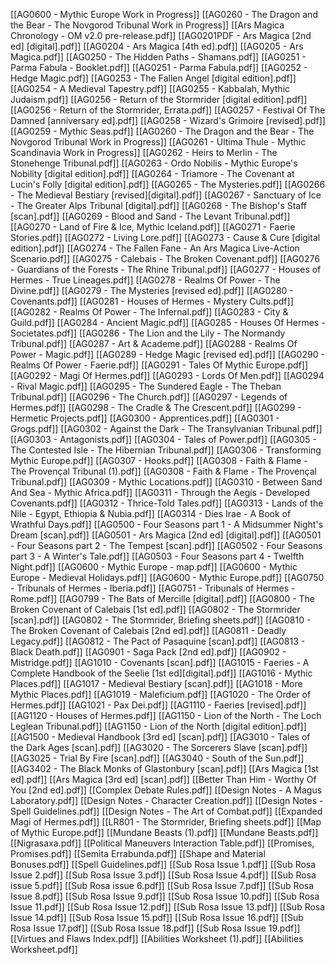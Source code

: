 [[AG0600 - Mythic Europe Work in Progress]]
[[AG0260 - The Dragon and the Bear - The Novgorod Tribunal Work in Progress]]
[[Ars Magica Chronology - OM v2.0 pre-release.pdf]]
[[AG0201PDF - Ars Magica [2nd ed] [digital].pdf]]
[[AG0204 - Ars Magica [4th ed].pdf]]
[[AG0205 - Ars Magica.pdf]]
[[AG0250 - The Hidden Paths - Shamans.pdf]]
[[AG0251 - Parma Fabula - Booklet.pdf]]
[[AG0251 - Parma Fabula.pdf]]
[[AG0252 - Hedge Magic.pdf]]
[[AG0253 - The Fallen Angel [digital edition].pdf]]
[[AG0254 - A Medieval Tapestry.pdf]]
[[AG0255 - Kabbalah, Mythic Judaism.pdf]]
[[AG0256 - Return of the Stormrider [digital edition].pdf]]
[[AG0256 - Return of the Stormrider, Errata.pdf]]
[[AG0257 - Festival Of The Damned [anniversary ed].pdf]]
[[AG0258 - Wizard's Grimoire [revised].pdf]]
[[AG0259 - Mythic Seas.pdf]]
[[AG0260 - The Dragon and the Bear - The Novgorod Tribunal Work in Progress]]
[[AG0261 - Ultima Thule - Mythic Scandinavia Work in Progress]]
[[AG0262 - Heirs to Merlin - The Stonehenge Tribunal.pdf]]
[[AG0263 - Ordo Nobilis - Mythic Europe's Nobility [digital edition].pdf]]
[[AG0264 - Triamore - The Covenant at Lucin's Folly [digital edition].pdf]]
[[AG0265 - The Mysteries.pdf]]
[[AG0266 - The Medieval Bestiary [revised][digital].pdf]]
[[AG0267 - Sanctuary of Ice - The Greater Alps Tribunal [digital].pdf]]
[[AG0268 - The Bishop's Staff [scan].pdf]]
[[AG0269 - Blood and Sand - The Levant Tribunal.pdf]]
[[AG0270 - Land of Fire & Ice, Mythic Iceland.pdf]]
[[AG0271 - Faerie Stories.pdf]]
[[AG0272 - Living Lore.pdf]]
[[AG0273 - Cause & Cure [digital edition].pdf]]
[[AG0274 - The Fallen Fane - An Ars Magica Live-Action Scenario.pdf]]
[[AG0275 - Calebais - The Broken Covenant.pdf]]
[[AG0276 - Guardians of the Forests - The Rhine Tribunal.pdf]]
[[AG0277 - Houses of Hermes - True Lineages.pdf]]
[[AG0278 - Realms Of Power - The Divine.pdf]]
[[AG0279 - The Mysteries [revised ed].pdf]]
[[AG0280 - Covenants.pdf]]
[[AG0281 - Houses of Hermes - Mystery Cults.pdf]]
[[AG0282 - Realms Of Power - The Infernal.pdf]]
[[AG0283 - City & Guild.pdf]]
[[AG0284 - Ancient Magic.pdf]]
[[AG0285 - Houses Of Hermes - Societates.pdf]]
[[AG0286 - The Lion and the Lily - The Normandy Tribunal.pdf]]
[[AG0287 - Art & Academe.pdf]]
[[AG0288 - Realms Of Power - Magic.pdf]]
[[AG0289 - Hedge Magic [revised ed].pdf]]
[[AG0290 - Realms Of Power - Faerie.pdf]]
[[AG0291 - Tales Of Mythic Europe.pdf]]
[[AG0292 - Magi Of Hermes.pdf]]
[[AG0293 - Lords Of Men.pdf]]
[[AG0294 - Rival Magic.pdf]]
[[AG0295 - The Sundered Eagle - The Theban Tribunal.pdf]]
[[AG0296 - The Church.pdf]]
[[AG0297 - Legends of Hermes.pdf]]
[[AG0298 - The Cradle & The Crescent.pdf]]
[[AG0299 - Hermetic Projects.pdf]]
[[AG0300 - Apprentices.pdf]]
[[AG0301 - Grogs.pdf]]
[[AG0302 - Against the Dark - The Transylvanian Tribunal.pdf]]
[[AG0303 - Antagonists.pdf]]
[[AG0304 - Tales of Power.pdf]]
[[AG0305 - The Contested Isle - The Hibernian Tribunal.pdf]]
[[AG0306 - Transforming Mythic Europe.pdf]]
[[AG0307 - Hooks.pdf]]
[[AG0308 - Faith & Flame - The Provençal Tribunal (1).pdf]]
[[AG0308 - Faith & Flame - The Provençal Tribunal.pdf]]
[[AG0309 - Mythic Locations.pdf]]
[[AG0310 - Between Sand And Sea - Mythic Africa.pdf]]
[[AG0311 - Through the Aegis - Developed Covenants.pdf]]
[[AG0312 - Thrice-Told Tales.pdf]]
[[AG0313 - Lands of the Nile - Egypt, Ethiopia & Nubia.pdf]]
[[AG0314 - Dies Irae - A Book of Wrathful Days.pdf]]
[[AG0500 - Four Seasons part 1 - A Midsummer Night's Dream [scan].pdf]]
[[AG0501 - Ars Magica [2nd ed] [digital].pdf]]
[[AG0501 - Four Seasons part 2 - The Tempest [scan].pdf]]
[[AG0502 - Four Seasons part 3 - A Winter's Tale.pdf]]
[[AG0503 - Four Seasons part 4 - Twelfth Night.pdf]]
[[AG0600 - Mythic Europe - map.pdf]]
[[AG0600 - Mythic Europe - Medieval Holidays.pdf]]
[[AG0600 - Mythic Europe.pdf]]
[[AG0750 - Tribunals of Hermes - Iberia.pdf]]
[[AG0751 - Tribunals of Hermes - Rome.pdf]]
[[AG0799 - The Bats of Mercille [digital].pdf]]
[[AG0800 - The Broken Covenant of Calebais [1st ed].pdf]]
[[AG0802 - The Stormrider [scan].pdf]]
[[AG0802 - The Stormrider, Briefing sheets.pdf]]
[[AG0810 - The Broken Covenant of Calebais [2nd ed].pdf]]
[[AG0811 - Deadly Legacy.pdf]]
[[AG0812 - The Pact of Pasaquine [scan].pdf]]
[[AG0813 - Black Death.pdf]]
[[AG0901 - Saga Pack [2nd ed].pdf]]
[[AG0902 - Mistridge.pdf]]
[[AG1010 - Covenants [scan].pdf]]
[[AG1015 - Faeries - A Complete Handbook of the Seelie [1st ed][digital].pdf]]
[[AG1016 - Mythic Places.pdf]]
[[AG1017 - Medieval Bestiary [scan].pdf]]
[[AG1018 - More Mythic Places.pdf]]
[[AG1019 - Maleficium.pdf]]
[[AG1020 - The Order of Hermes.pdf]]
[[AG1021 - Pax Dei.pdf]]
[[AG1110 - Faeries [revised].pdf]]
[[AG1120 - Houses of Hermes.pdf]]
[[AG1150 - Lion of the North - The Loch Leglean Tribunal.pdf]]
[[AG1150 - Lion of the North [digital edition].pdf]]
[[AG1500 - Medieval Handbook [3rd ed] [scan].pdf]]
[[AG3010 - Tales of the Dark Ages [scan].pdf]]
[[AG3020 - The Sorcerers Slave [scan].pdf]]
[[AG3025 - Trial By Fire [scan].pdf]]
[[AG3040 - South of the Sun.pdf]]
[[AG3402 - The Black Monks of Glastonbury [scan].pdf]]
[[Ars Magica [1st ed].pdf]]
[[Ars Magica [3rd ed] [scan].pdf]]
[[Better Than Him - Worthy Of You [2nd ed].pdf]]
[[Complex Debate Rules.pdf]]
[[Design Notes - A Magus Laboratory.pdf]]
[[Design Notes - Character Creation.pdf]]
[[Design Notes - Spell Guidelines.pdf]]
[[Design Notes - The Art of Combat.pdf]]
[[Expanded Magi of Hermes.pdf]]
[[LR801 - The Stormrider, Briefing sheets.pdf]]
[[Map of Mythic Europe.pdf]]
[[Mundane Beasts (1).pdf]]
[[Mundane Beasts.pdf]]
[[Nigrasaxa.pdf]]
[[Political Maneuvers Interaction Table.pdf]]
[[Promises, Promises.pdf]]
[[Semita Errabunda.pdf]]
[[Shape and Material Bonuses.pdf]]
[[Spell Guidelines.pdf]]
[[Sub Rosa Issue 1.pdf]]
[[Sub Rosa Issue 2.pdf]]
[[Sub Rosa Issue 3.pdf]]
[[Sub Rosa Issue 4.pdf]]
[[Sub Rosa issue 5.pdf]]
[[Sub Rosa issue 6.pdf]]
[[Sub Rosa Issue 7.pdf]]
[[Sub Rosa Issue 8.pdf]]
[[Sub Rosa Issue 9.pdf]]
[[Sub Rosa Issue 10.pdf]]
[[Sub Rosa Issue 11.pdf]]
[[Sub Rosa Issue 12.pdf]]
[[Sub Rosa Issue 13.pdf]]
[[Sub Rosa Issue 14.pdf]]
[[Sub Rosa Issue 15.pdf]]
[[Sub Rosa Issue 16.pdf]]
[[Sub Rosa Issue 17.pdf]]
[[Sub Rosa Issue 18.pdf]]
[[Sub Rosa Issue 19.pdf]]
[[Virtues and Flaws Index.pdf]]
[[Abilities Worksheet (1).pdf]]
[[Abilities Worksheet.pdf]]
